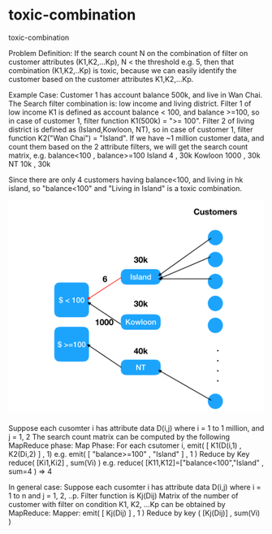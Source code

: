 # toxic-combination
toxic-combination

Problem Definition: If the search count N on the combination of filter on customer attributes (K1,K2,...Kp), N < the threshold e.g. 5, then that combination (K1,K2,..Kp) is toxic, because we can easily identify the customer based on the customer attributes K1,K2,...Kp.


Example Case:
Customer 1 has account balance 500k, and live in Wan Chai.  The Search filter combination is: low income and living district.
Filter 1 of low income K1 is defined as account balance < 100, and balance >=100, so in case of customer 1, filter function K1(500k) = ">= 100".
Filter 2 of living district is defined as (Island,Kowloon, NT), so in case of customer 1, filter function K2("Wan Chai") = "Island".
If we have ~1 million customer data, and count them based on the 2 attribute filters, we will get the search count matrix, e.g.
          balance<100 , balance>=100
Island      4         ,     30k
Kowloon     1000      ,     30k
NT          10k       ,     30k

Since there are only 4 customers having balance<100, and living in hk island, so "balance<100" and "Living in Island" is a toxic combination.

![graph](toxic_graph.png)


Suppose each cusomter i has attribute data D(i,j) where i = 1 to 1 million, and j = 1, 2
The search count matrix can be computed by the following MapReduce phase:
Map Phase:
    For each csutomer i, emit( [ K1(D(i,1) , K2(Di,2) ] , 1)
    e.g. emit( [ "balance>=100" , "Island" ] , 1 )
Reduce by Key
    reduce( [Ki1,Ki2] , sum(Vi) )
    e.g. reduce( [K11,K12]=["balance<100","Island" , sum=4 ) => 4

In general case:
Suppose each cusomter i has attribute data D(i,j) where i = 1 to n and j = 1, 2, ..p.
Filter function is Kj(Dij) 
Matrix of the number of customer with filter on condition K1, K2, ...Kp can be obtained by MapReduce:
Mapper: emit( [ Kj(Dij) ] , 1 )
Reduce by key ( [Kj(Dij)] , sum(Vi) )
